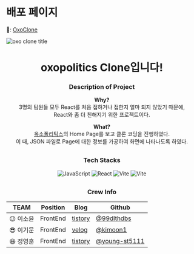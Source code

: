# 배포 페이지
🔗: [OxoClone](https://oxo-clone-young.vercel.app/)

<img src="./oxoClone_readme.png" alt="oxo clone title" />

<div align=center>

<h1>oxopolitics Clone입니다!</h1>

<div style="margin-bottom: 30px;">

<div style="margin-bottom: 30px;">

### Description of Project

<b>Why?</b> <br/>
3명의 팀원들 모두 React를 처음 접하거나 접한지 얼마 되지 않았기 때문에, <br/> React와 좀 더 친해지기 위한 프로젝트이다.

<b>What?</b> <br/>
<a href="https://www.oxopolitics.com/">옥소폴리틱스</a>의 Home Page를 보고 클론 코딩을 진행하였다. <br/> 이 때, JSON 파일로 Page에 대한 정보를 가공하여 화면에 나타나도록 하였다.

</div>

<div style="margin-bottom: 30px;">

</div>

### Tech Stacks

<!-- JavaScript -->
<img alt="JavaScript" src ="https://img.shields.io/badge/JavaScript-F7DF1E.svg?&style=for-the-badge&logo=JavaScript&logoColor=black"/>
<!-- React -->
<img alt="React" src ="https://img.shields.io/badge/React-61DAFB.svg?&style=for-the-badge&logo=React&logoColor=black"/>
<!-- Vite -->
<img alt="Vite" src ="https://img.shields.io/badge/Vite-646CFF.svg?&style=for-the-badge&logo=Vite&logoColor=white"/>
<!-- Styled Components -->
<img alt="Vite" src ="https://img.shields.io/badge/styledcomponents-DB7093.svg?&style=for-the-badge&logo=styledcomponents&logoColor=white"/>
</div>

<div>

### Crew Info

| TEAM                                | Position | Blog                                                      | Github                                                     |
| ----------------------------------- | -------- | --------------------------------------------------------- | ---------------------------------------------------------- |
| :wink: 이소윤 | FrontEnd | <a href="https://programmerplum.tistory.com/">tistory</a> | <a href="https://github.com/99dlthdbs">@99dlthdbs</a>      |
| :sunglasses: 이기문                 | FrontEnd | <a href="https://velog.io/@kimoon212">velog</a>           | <a href="@kimoon1 ">@kimoon1</a>                           |
| :laughing: 정영훈                   | FrontEnd | <a href="https://youngst.tistory.com/7">tistory</a>       | <a href="https://github.com/young-st511">@young-st5111</a> |

</div>

</div>
